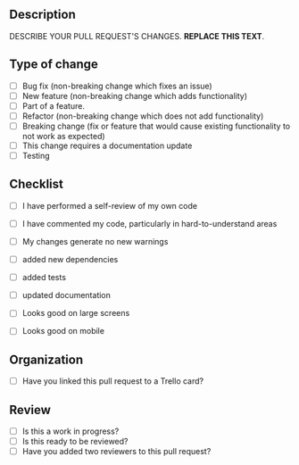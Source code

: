 ## Description ##

DESCRIBE YOUR PULL REQUEST'S CHANGES.  **REPLACE THIS TEXT**.

## Type of change ##

- [ ] Bug fix (non-breaking change which fixes an issue)
- [ ] New feature (non-breaking change which adds functionality)
- [ ] Part of a feature.
- [ ] Refactor (non-breaking change which does not add functionality)
- [ ] Breaking change (fix or feature that would cause existing functionality to not work as expected)
- [ ] This change requires a documentation update
- [ ] Testing

## Checklist ##

- [ ] I have performed a self-review of my own code
- [ ] I have commented my code, particularly in hard-to-understand areas
- [ ] My changes generate no new warnings
- [ ] added new dependencies
- [ ] added tests
- [ ] updated documentation
- [ ] Looks good on large screens
- [ ] Looks good on mobile


## Organization ##

- [ ] Have you linked this pull request to a Trello card?

## Review ##

- [ ] Is this a work in progress?
- [ ] Is this ready to be reviewed?
- [ ] Have you added two reviewers to this pull request?